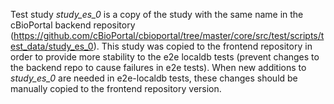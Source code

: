 Test study _study_es_0_ is a copy of the study with the same name in the cBioPortal backend
repository (https://github.com/cBioPortal/cbioportal/tree/master/core/src/test/scripts/test_data/study_es_0). This study
was copied to the frontend repository in order to provide more stability to the e2e localdb tests (prevent changes to
the backend repo to cause failures in e2e tests). When new additions to _study_es_0_ are needed in e2e-localdb tests,
these changes should be manually copied to the frontend repository version.
